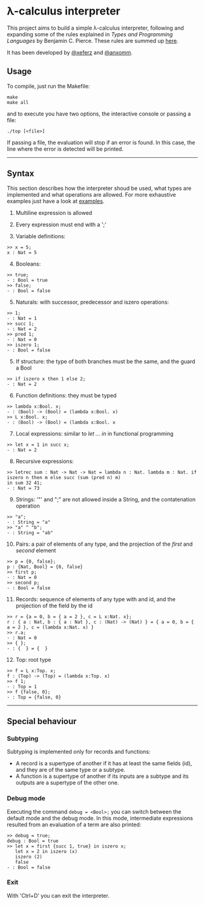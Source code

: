 # λ-calculus interpreter

This project aims to build a simple λ-calculus interpreter, following and
expanding some of the rules explained in _Types and Programming Languages_
by Benjamin C. Pierce. These rules are summed up [here](summary_of_rules.pdf).

It has been developed by [@xeferz](https://github.com/xeferz) and
[@anxomm](https://github.com/anxomm).

## Usage

To compile, just run the Makefile:

```Shell
make
make all
```

and to execute you have two options, the interactive console or passing a file:

```Shell
./top [<file>]
```

If passing a file, the evaluation will stop if an error is found. In this case,
the line where the error is detected will be printed.

---

## Syntax

This section describes how the interpreter shoud be used, what types are
implemented and what operations are allowed. For more exhaustive examples
just have a look at [examples](examples.txt).

1. Multiline expression is allowed

2. Every expression must end with a ';'

3. Variable definitions:

```
>> x = 5;
x : Nat = 5
```

4. Booleans:

```
>> true; 
- : Bool = true
>> false;
- : Bool = false
```

5. Naturals: with successor, predecessor and iszero operations:

```
>> 1;
- : Nat = 1
>> succ 1;
- : Nat = 2
>> pred 1;
- : Nat = 0
>> iszero 1;
- : Bool = false
```

5. If structure: the type of both branches must be the same, and the guard a Bool

```
>> if iszero x then 1 else 2;
- : Nat = 2
```

6. Function definitions: they must be typed

```
>> lambda x:Bool. x;
- : (Bool) -> (Bool) = (lambda x:Bool. x)
>> L x:Bool. x;     
- : (Bool) -> (Bool) = (lambda x:Bool. x
```

7. Local expressions: similar to _let ... in_ in functional programming

```
>> let x = 1 in succ x;
- : Nat = 2
```

8. Recursive expressions:

```
>> letrec sum : Nat -> Nat -> Nat = lambda n : Nat. lambda m : Nat. if iszero n then m else succ (sum (pred n) m) 
in sum 32 41;
- : Nat = 73
```

9. Strings: '"' and ";" are not allowed inside a String, and the contatenation operation 

```
>> "a";
- : String = "a"
>> "a" ^ "b";
- : String = "ab"
```

10. Pairs: a pair of elements of any type, and the projection of the _first_ and _second_ element

```
>> p = {0, false};
p : {Nat, Bool} = {0, false}
>> first p;
- : Nat = 0
>> second p;
- : Bool = false
```

11. Records: sequence of elements of any type with and id, and the projection of the field by the id

```
>> r = {a = 0, b = { a = 2 }, c = L x:Nat. x};        
r : { a : Nat, b : { a : Nat }, c : (Nat) -> (Nat) } = { a = 0, b = { a = 2 }, c = (lambda x:Nat. x) }
>> r.a;                                        
- : Nat = 0
>> { };                                        
- : {  } = {  }
```

12. Top: root type

```
>> f = L x:Top. x;    
f : (Top) -> (Top) = (lambda x:Top. x)
>> f 1;
- : Top = 1
>> f {false, 0};
- : Top = {false, 0}
```
---

## Special behaviour

### Subtyping

Subtyping is implemented only for records and functions: 

- A record is a supertype of another if it has at least the same fields (id),
and they are of the same type or a subtype.
- A function is a supertype of another if its inputs are a subtype and its outputs
are a supertype of the other one.

### Debug mode

Executing the command `debug = <Bool>;` you can switch between the default mode
and the debug mode. In this mode, intermediate expressions resulted from an
evaluation of a term are also printed:

```
>> debug = true;
debug : Bool = true
>> let x = first {succ 1, true} in iszero x;
   let x = 2 in iszero (x)
   iszero (2)
   false
- : Bool = false
```

### Exit

With 'Ctrl+D' you can exit the interpreter.
